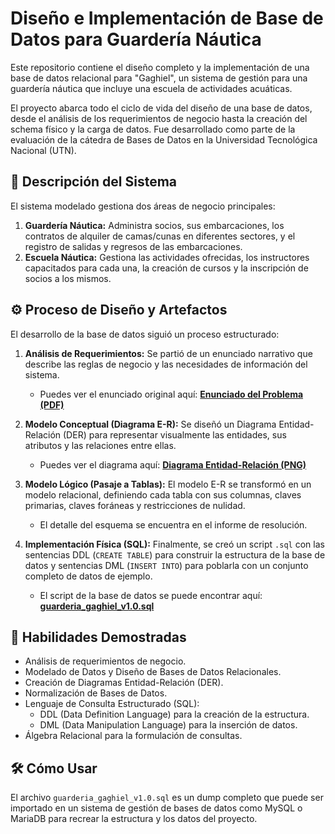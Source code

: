 # Diseño e Implementación de Base de Datos para Guardería Náutica

Este repositorio contiene el diseño completo y la implementación de una base de datos relacional para "Gaghiel", un sistema de gestión para una guardería náutica que incluye una escuela de actividades acuáticas.

El proyecto abarca todo el ciclo de vida del diseño de una base de datos, desde el análisis de los requerimientos de negocio hasta la creación del schema físico y la carga de datos. Fue desarrollado como parte de la evaluación de la cátedra de Bases de Datos en la Universidad Tecnológica Nacional (UTN).

## 📜 Descripción del Sistema

El sistema modelado gestiona dos áreas de negocio principales:

1.  **Guardería Náutica:** Administra socios, sus embarcaciones, los contratos de alquiler de camas/cunas en diferentes sectores, y el registro de salidas y regresos de las embarcaciones.
2.  **Escuela Náutica:** Gestiona las actividades ofrecidas, los instructores capacitados para cada una, la creación de cursos y la inscripción de socios a los mismos.

## ⚙️ Proceso de Diseño y Artefactos

El desarrollo de la base de datos siguió un proceso estructurado:

1.  **Análisis de Requerimientos:** Se partió de un enunciado narrativo que describe las reglas de negocio y las necesidades de información del sistema.
    * Puedes ver el enunciado original aquí: **[Enunciado del Problema (PDF)](Enunciado_GuarderiaNautica.pdf)**

2.  **Modelo Conceptual (Diagrama E-R):** Se diseñó un Diagrama Entidad-Relación (DER) para representar visualmente las entidades, sus atributos y las relaciones entre ellas.
    * Puedes ver el diagrama aquí: **[Diagrama Entidad-Relación (PNG)](DER_GuarderiaNautica.png)**

3.  **Modelo Lógico (Pasaje a Tablas):** El modelo E-R se transformó en un modelo relacional, definiendo cada tabla con sus columnas, claves primarias, claves foráneas y restricciones de nulidad.
    * El detalle del esquema se encuentra en el informe de resolución.

4.  **Implementación Física (SQL):** Finalmente, se creó un script `.sql` con las sentencias DDL (`CREATE TABLE`) para construir la estructura de la base de datos y sentencias DML (`INSERT INTO`) para poblarla con un conjunto completo de datos de ejemplo.
    * El script de la base de datos se puede encontrar aquí: **[guarderia_gaghiel_v1.0.sql](guarderia_gaghiel_v1.0.sql)**

## 🚀 Habilidades Demostradas

* Análisis de requerimientos de negocio.
* Modelado de Datos y Diseño de Bases de Datos Relacionales.
* Creación de Diagramas Entidad-Relación (DER).
* Normalización de Bases de Datos.
* Lenguaje de Consulta Estructurado (SQL):
    * DDL (Data Definition Language) para la creación de la estructura.
    * DML (Data Manipulation Language) para la inserción de datos.
* Álgebra Relacional para la formulación de consultas.

## 🛠️ Cómo Usar

El archivo `guarderia_gaghiel_v1.0.sql` es un dump completo que puede ser importado en un sistema de gestión de bases de datos como MySQL o MariaDB para recrear la estructura y los datos del proyecto.
